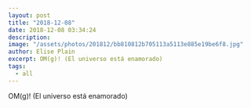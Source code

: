 ```yaml
---
layout: post
title: "2018-12-08"
date: 2018-12-08 03:34:24
description: 
image: "/assets/photos/201812/bb810812b705113a5113e885e19be6f8.jpg"
author: Elise Plain
excerpt: OM(g)! (El universo está enamorado)
tags: 
  - all
---
```


OM(g)! (El universo está enamorado)
<p></p>